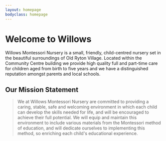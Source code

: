 ```yaml
---
layout: homepage
bodyclass: homepage
---
```


# Welcome to Willows

Willows Montessori Nursery is a small, friendly, child-centred nursery set in the beautiful surroundings of Old Ryton Village. Located within the Community Centre building we provide high quality full and part-time care for children aged from birth to five years and we have a distinguished reputation amongst parents and local schools.

## Our Mission Statement

> We at Willows Montessori Nursery are committed to providing a caring, stable, safe and welcoming environment in which each child can develop the skills needed for life, and will be encouraged to achieve their full potential.
> We will equip and maintain this environment to include various materials from the Montessori method of education, and will dedicate ourselves to implementing this method, so enriching each child's educational experience.
